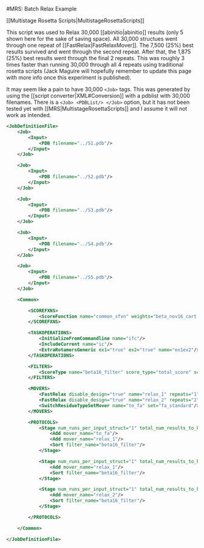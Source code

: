 #MRS: Batch Relax Example

[[Multistage Rosetta Scripts|MultistageRosettaScripts]]

This script was used to Relax 30,000 [[abinitio|abinitio]] results (only 5 shown here for the sake of saving space).
All 30,000 structues went through one repeat of [[FastRelax|FastRelaxMover]].
The 7,500 (25%) best results survived and went through the second repeat.
After that, the 1,875 (25%) best results went through the final 2 repeats.
This was roughly 3 times faster than running 30,000 through all 4 repeats using traditional rosetta scripts
(Jack Maguire will hopefully remember to update this page with more info once this experiment is published).

It may seem like a pain to have 30,000 `<Job>` tags.
This was generated by using the [[script converter|XML#Conversion]] with a pdblist with 30,000 filenames.
There is a `<Job> <PDBList/> </Job>` option, but it has not been tested yet with [[MRS|MultistageRosettaScripts]] and I assume it will not work as intended.

```xml
<JobDefinitionFile>
    <Job>
        <Input>
            <PDB filename="../S1.pdb"/>
        </Input>
    </Job>

    <Job>
        <Input>
            <PDB filename="../S2.pdb"/>
        </Input>
    </Job>

    <Job>
        <Input>
            <PDB filename="../S3.pdb"/>
        </Input>
    </Job>

    <Job>
        <Input>
            <PDB filename="../S4.pdb"/>
        </Input>
    </Job>

    <Job>
        <Input>
            <PDB filename="../S5.pdb"/>
        </Input>
    </Job>

    <Common>

        <SCOREFXNS>
            <ScoreFunction name="common_sfxn" weights="beta_nov16_cart.wts"/>
        </SCOREFXNS>

        <TASKOPERATIONS>
            <InitializeFromCommandline name="ifc"/>
            <IncludeCurrent name="ic"/>
            <ExtraRotamersGeneric ex1="true" ex2="true" name="ex1ex2"/>
        </TASKOPERATIONS>

        <FILTERS>
            <ScoreType name="beta16_filter" score_type="total_score" scorefxn="common_sfxn" threshold="999999"/>
        </FILTERS>

        <MOVERS>
            <FastRelax disable_design="true" name="relax_1" repeats="1" scorefxn="common_sfxn" task_operations="ifc,ic,ex1ex2"/>
            <FastRelax disable_design="true" name="relax_2" repeats="2" scorefxn="common_sfxn" task_operations="ifc,ic,ex1ex2"/>
            <SwitchResidueTypeSetMover name="to_fa" set="fa_standard"/>
        </MOVERS>

        <PROTOCOLS>
            <Stage num_runs_per_input_struct="1" total_num_results_to_keep="7500">
                <Add mover_name="to_fa"/>
                <Add mover_name="relax_1"/>
                <Sort filter_name="beta16_filter"/>
            </Stage>

            <Stage num_runs_per_input_struct="1" total_num_results_to_keep="1875">
                <Add mover_name="relax_1"/>
                <Sort filter_name="beta16_filter"/>
            </Stage>

            <Stage num_runs_per_input_struct="1" total_num_results_to_keep="1875">
                <Add mover_name="relax_2"/>
                <Sort filter_name="beta16_filter"/>
            </Stage>

        </PROTOCOLS>

    </Common>

</JobDefinitionFile>
```